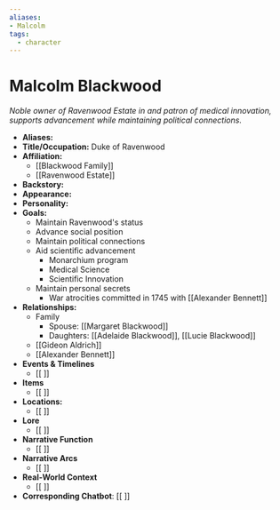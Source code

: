 ```yaml
---
aliases:
- Malcolm
tags:
  - character
---
```

# Malcolm Blackwood 
*Noble owner of Ravenwood Estate in  and patron of medical innovation, supports advancement while maintaining political connections.*
- **Aliases:**
- **Title/Occupation:** Duke of Ravenwood
- **Affiliation:** 
	- [[Blackwood Family]]
	- [[Ravenwood Estate]]
- **Backstory:**
- **Appearance:**
- **Personality:**
- **Goals:**
	- Maintain Ravenwood's status
	- Advance social position
	- Maintain political connections
	- Aid scientific advancement
		- Monarchium program
		- Medical Science
		- Scientific Innovation
	- Maintain personal secrets
		- War atrocities committed in 1745 with [[Alexander Bennett]]
- **Relationships:**
	- Family	
		- Spouse: [[Margaret Blackwood]]
		- Daughters: [[Adelaide Blackwood]], [[Lucie Blackwood]]
	- [[Gideon Aldrich]]
	- [[Alexander Bennett]]
- **Events & Timelines** 
	- [[ ]]
- **Items**
	- [[ ]]
- **Locations:** 
	- [[ ]]
- **Lore**
	- [[ ]]
- **Narrative Function**
	- [[ ]]
- **Narrative Arcs**
	- [[ ]]
- **Real-World Context**
	- [[ ]]
- **Corresponding Chatbot**: [[ ]]